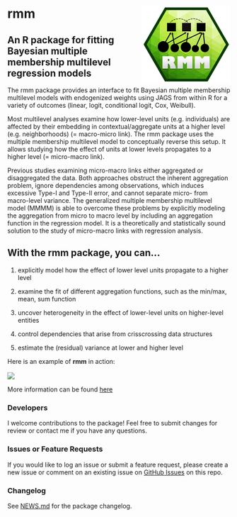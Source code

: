 # rmm <img src="man/figures/rmm-hexagon.png" align="right" />

## An R package for fitting Bayesian multiple membership multilevel regression models 

The rmm package provides an interface to fit Bayesian multiple membership multilevel models with endogenized weights using JAGS from within R for a variety of outcomes (linear, logit, conditional logit, Cox, Weibull).

Most multilevel analyses examine how lower-level units (e.g. individuals) are affected by their embedding in contextual/aggregate units at a higher level (e.g. neighborhoods) (= macro-micro link). The rmm package uses the multiple membership multilevel model to conceptually reverse this setup. It allows studying how the effect of units at lower levels propagates to a higher level (= micro-macro link).

Previous studies examining micro-macro links either aggregated or disaggregated the data. Both approaches obstruct the inherent aggregation problem, ignore dependencies among observations, which induces excessive Type-I and Type-II error, and cannot separate micro- from macro-level variance. The generalized multiple membership multilevel model (MMMM) is able to overcome these problems by explicitly modeling the aggregation from micro to macro level by including an aggregation function in the regression model. It is a theoretically and statistically sound solution to the study of micro-macro links with regression analysis.

## With the **rmm** package, you can...

1. explicitly model how the effect of lower level units propagate to a higher level

2. examine the fit of different aggregation functions, such as the min/max, mean, sum function

3. uncover heterogeneity in the effect of lower-level units on higher-level entities

4. control dependencies that arise from crisscrossing data structures

5. estimate the (residual) variance at lower and higher level

Here is an example of **rmm** in action:

<img src="https://raw.githubusercontent.com/microsoft/wpa/main/man/figures/output2.gif" align="center" width=80% />

More information can be found [here](http://benrosche.com/projects/rmm/)

### Developers

I welcome contributions to the package! Feel free to submit changes for review or contact me if you have any questions.

### Issues or Feature Requests
If you would like to log an issue or submit a feature request, please create a new issue or comment on an existing issue on [GitHub Issues](https://github.com/benrosche/rmm/issues) on this repo.

### Changelog
See [NEWS.md](https://github.com/benrosche/rmm/news/index.html) for the package changelog.

